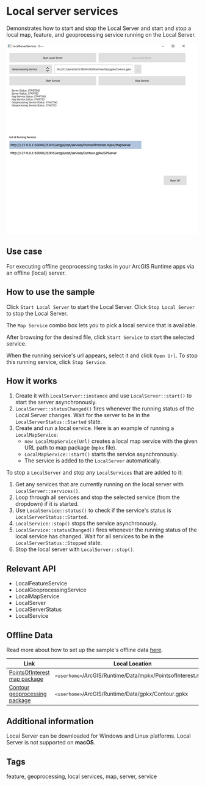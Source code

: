 # Local server services

Demonstrates how to start and stop the Local Server and start and stop a local map, feature, and geoprocessing service running on the Local Server.

![](screenshot.png)

## Use case

For executing offline geoprocessing tasks in your ArcGIS Runtime apps via an offline (local) server.

## How to use the sample

Click `Start Local Server` to start the Local Server. Click `Stop Local Server` to stop the Local Server.

The `Map Service` combo box lets you to pick a local service that is available.

After browsing for the desired file, click `Start Service` to start the selected service.

When the running service's url appears, select it and click `Open Url`. To stop this running service, click `Stop Service`.

## How it works

1. Create it with `LocalServer::instance` and use `LocalServer::start()` to start the server asynchronously.
2. `LocalServer::statusChanged()` fires whenever the running status of the Local Server changes. Wait for the server to be in the `LocalServerStatus::Started` state.
3. Create and run a local service. Here is an example of running a `LocalMapService`:
    * `new LocalMapService(Url)` creates a local map service with the given URL path to map package (`mpkx` file).
    * `LocalMapService::start()` starts the service asynchronously.
    * The service is added to the `LocalServer` automatically.

To stop a `LocalServer` and stop any `LocalServices` that are added to it:

1. Get any services that are currently running on the local server with `LocalServer::services()`.
2. Loop through all services and stop the selected service (from the dropdown) if it is started.
3. Use `LocalService::status()` to check if the service's status is `LocalServerStatus::Started`.
4. `LocalService::stop()` stops the service asynchronously.
5. `LocalService::statusChanged()` fires whenever the running status of the local service has changed. Wait for all services to be in the `LocalServerStatus::Stopped` state.
6. Stop the local server with `LocalServer::stop()`.

## Relevant API

* LocalFeatureService
* LocalGeoprocessingService
* LocalMapService
* LocalServer
* LocalServerStatus
* LocalService

## Offline Data

Read more about how to set up the sample's offline data [here](http://links.esri.com/ArcGISRuntimeQtSamples#use-offline-data-in-the-samples).

Link | Local Location
---------|-------|
|[PointsOfInterest map package](https://www.arcgis.com/home/item.html?id=92ca5cdb3ff1461384bf80dc008e297b)| `<userhome>`/ArcGIS/Runtime/Data/mpkx/PointsofInterest.mpkx |
|[Contour geoprocessing package](https://www.arcgis.com/home/item.html?id=a680362d6a7447e8afe2b1eb85fcde30)| `<userhome>`/ArcGIS/Runtime/Data/gpkx/Contour.gpkx |

## Additional information

Local Server can be downloaded for Windows and Linux platforms. Local Server is not supported on **macOS**.

## Tags

feature, geoprocessing, local services, map, server, service
